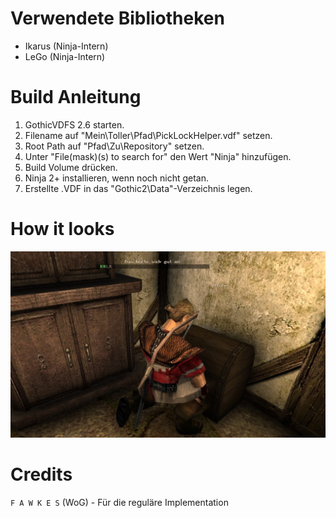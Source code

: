 # Verwendete Bibliotheken

- Ikarus (Ninja-Intern)
- LeGo (Ninja-Intern)

# Build Anleitung

1. GothicVDFS 2.6 starten.
1. Filename auf "Mein\Toller\Pfad\PickLockHelper.vdf" setzen.
1. Root Path auf "Pfad\Zu\Repository\" setzen.
1. Unter "File(mask)(s) to search for" den Wert "Ninja\" hinzufügen.
1. Build Volume drücken.
1. Ninja 2+ installieren, wenn noch nicht getan.
1. Erstellte .VDF in das "Gothic2\Data"-Verzeichnis legen.

# How it looks

![IngameExample](./Ingame_Gothic2.jpg)

# Credits
`F A W K E S` (WoG) - Für die reguläre Implementation 